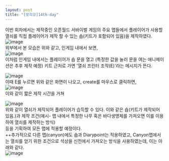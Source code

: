 ```yaml
---
layout: post
title: "[모각코]14th-day"
---
```


이번 회차에서는 제작중인 오픈월드 서바이벌 게임의 주요 맵들에서 플레이어가 사용할 열쇠를 직접 플레이어가 제작 할 수 있는 숍(키트가 포함되어 있음)을 제작하였다.   
![image](https://user-images.githubusercontent.com/78609676/131129476-d2f138ff-039e-45d4-924d-fc4ec7590f86.png)   
외부에서 본 모습은 위와 같고, 인게임 내에서 보면,   
![image](https://user-images.githubusercontent.com/78609676/131130118-95de922c-10e9-4ca3-b231-c9d1c359ee9b.png)   
이처럼 인게임 내에서는 플레이어가 숍 문을 열고 (특정한 값을 눌러 문을 여는 애니메이션은 추후 제작 예정) 키트 근처로 가면 '열쇠 프린터 조작(E)'라는 메시지가 뜬다.   

![image](https://user-images.githubusercontent.com/78609676/131130424-40121870-3c4b-463c-99c4-5130aceb4691.png)   
이때 E를 누르면 위와 같은 화면이 나오고, create를 마우스로 클릭하면,   
![image](https://user-images.githubusercontent.com/78609676/131130537-db47ec4b-b5e9-480e-9302-20d37a773523.png)   
이와 같이 짧은 제작 시간을 거쳐   

![image](https://user-images.githubusercontent.com/78609676/131130605-e83a27e1-dc06-4ffa-99ca-4ab6bebb8b1e.png)   
위와 같이 열쇠가 제작되어 플레이어가 습득할 수 있다. 이와 같은 숍(키트가 제작되어 있음.)과 제작 조건(예시- 맵 내에서 특정한 나무 혹은 바다생명체를 가져오면 이를 이용하여 열쇠를 제작하는 방식)   
등을 기획하여 모든 맵에 적용할 예정이다.   
++추가적으로 다른 맵(canyon)에도 숍과 Diarypoint는 적용하였고, Canyon맵에서는 열쇠를 얻기 위한 조건으로 석상을 신전에서 가져오는 방식을 사용하였는데, 이는 아래와 같다.   
![image](https://user-images.githubusercontent.com/78609676/131131223-21eba18b-ee5f-4db2-a683-4b906fa13d47.png)







